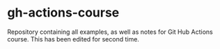# gh-actions-course
Repository containing all examples, as well as notes for Git Hub Actions course.  This has been edited for second time.  
